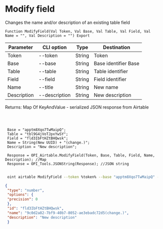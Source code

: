 ﻿---
sidebar_position: 2
---

# Modify field
 Changes the name and/or description of an existing table field



`Function ModifyField(Val Token, Val Base, Val Table, Val Field, Val Name = "", Val Description = "") Export`

 | Parameter | CLI option | Type | Destination |
 |-|-|-|-|
 | Token | --token | String | Token |
 | Base | --base | String | Base identifier Base |
 | Table | --table | String | Table identifier |
 | Field | --field | String | Field identifier |
 | Name | --title | String | New name |
 | Description | --description | String | New description |

 
 Returns: Map Of KeyAndValue - serialized JSON response from Airtable

<br/>




```bsl title="Code example"
 
 Base = "apptm8Xqo7TwMaipQ";
 Table = "tbl9G4jVoTJpxYwSY";
 Field = "fld3IbFtHZtBHQwsk";
 Name = String(New UUID) + "(change.)";
 Description = "New description";
 
 Response = OPI_Airtable.ModifyField(Token, Base, Table, Field, Name, Description); //Map
 Response = OPI_Tools.JSONString(Response); //JSON string
```
	


```sh title="CLI command example"
 
 oint airtable ModifyField --token %token% --base "apptm8Xqo7TwMaipQ" --table "tbl9G4jVoTJpxYwSY" --field "fld3IbFtHZtBHQwsk" --title %title% --description "New description"

```

```json title="Result"
{
 "type": "number",
 "options": {
 "precision": 0
 },
 "id": "fld3IbFtHZtBHQwsk",
 "name": "9c0d2a82-7bf9-40b7-8052-ae3ebadc72d5(change.)",
 "description": "New description"
 }
```
